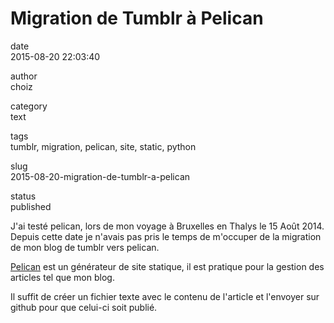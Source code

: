 Migration de Tumblr à Pelican
=============================

date  
2015-08-20 22:03:40

author  
choiz

category  
text

tags  
tumblr, migration, pelican, site, static, python

slug  
2015-08-20-migration-de-tumblr-a-pelican

status  
published

J'ai testé pelican, lors de mon voyage à Bruxelles en Thalys le 15 Août
2014. Depuis cette date je n'avais pas pris le temps de m'occuper de la
migration de mon blog de tumblr vers pelican.

[Pelican](http://blog.getpelican.com/) est un générateur de site
statique, il est pratique pour la gestion des articles tel que mon blog.

Il suffit de créer un fichier texte avec le contenu de l'article et
l'envoyer sur github pour que celui-ci soit publié.
